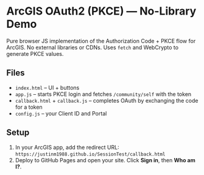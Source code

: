 # ArcGIS OAuth2 (PKCE) — No-Library Demo

Pure browser JS implementation of the Authorization Code + PKCE flow for ArcGIS.
No external libraries or CDNs. Uses `fetch` and WebCrypto to generate PKCE values.

## Files
- `index.html` – UI + buttons
- `app.js` – starts PKCE login and fetches `/community/self` with the token
- `callback.html` + `callback.js` – completes OAuth by exchanging the code for a token
- `config.js` – your Client ID and Portal

## Setup
1. In your ArcGIS app, add the redirect URL:
   `https://justinm1988.github.io/SessionTest/callback.html`
2. Deploy to GitHub Pages and open your site. Click **Sign in**, then **Who am I?**.
